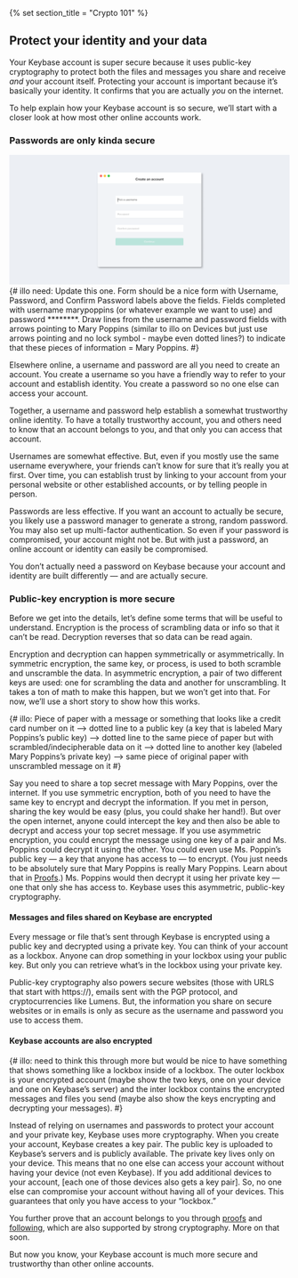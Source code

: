 {% set section_title = "Crypto 101" %}

## Protect your identity and your data
Your Keybase account is super secure because it uses public-key cryptography to protect both the files and messages you share and receive *and* your account itself. Protecting your account is important because it’s basically your identity. It confirms that you are actually *you* on the internet. 

To help explain how your Keybase account is so secure, we’ll start with a closer look at how most other online accounts work.

### Passwords are only kinda secure
![](/img/kb-signup.png)
{# illo need: Update this one. Form should be a nice form with Username, Password, and Confirm Password labels above the fields. Fields completed with username marypoppins (or whatever example we want to use) and password ********. Draw lines from the username and password fields with arrows pointing to Mary Poppins (similar to illo on Devices but just use arrows pointing and no lock symbol - maybe even dotted lines?) to indicate that these pieces of information = Mary Poppins. #}

Elsewhere online, a username and password are all you need to create an account. You create a username so you have a friendly way to refer to your account and establish identity. You create a password so no one else can access your account. 

Together, a username and password help establish a somewhat trustworthy online identity. To have a totally trustworthy account, you and others need to know that an account belongs to you, and that only you can access that account.

Usernames are somewhat effective. But, even if you mostly use the same username everywhere, your friends can’t know for sure that it’s really you at first. Over time, you can establish trust by linking to your account from your personal website or other established accounts, or by telling people in person.

Passwords are less effective. If you want an account to actually be secure, you likely use a password manager to generate a strong, random password. You may also set up multi-factor authentication. So even if your password is compromised, your account might not be. But with just a password, an online account or identity can easily be compromised. 

You don’t actually need a password on Keybase because your account and identity are built differently — and are actually secure.

### Public-key encryption is more secure
Before we get into the details, let’s define some terms that will be useful to understand. Encryption is the process of scrambling data or info so that it can’t be read. Decryption reverses that so data can be read again. 

Encryption and decryption can happen symmetrically or asymmetrically. In symmetric encryption, the same key, or process, is used to both scramble and unscramble the data. In asymmetric encryption, a pair of two different keys are used: one for scrambling the data and another for unscrambling. It takes a ton of math to make this happen, but we won’t get into that. For now, we’ll use a short story to show how this works.

{# illo: Piece of paper with a message or something that looks like a credit card number on it —> dotted line to a public key (a key that is labeled Mary Poppins’s public key) —> dotted line to the same piece of paper but with scrambled/indecipherable data on it —> dotted line to another key (labeled Mary Poppins’s private key) —>  same piece of original paper with unscrambled message on it #}

Say you need to share a top secret message with Mary Poppins,  over the internet. If you use symmetric encryption, both of you need to have the same key to encrypt and decrypt the information. If you met in person, sharing the key would be easy (plus, you could shake her hand!). But over the open internet, anyone could intercept the key and then also be able to decrypt and access your top secret message. If you use asymmetric encryption, you could encrypt the message using one key of a pair and Ms. Poppins could decrypt it using the other. You could even use Ms. Poppin’s public key — a key that anyone has access to — to encrypt. (You just needs to be absolutely sure that Mary Poppins is really Mary Poppins. Learn about that in [Proofs](/proofs).) Ms. Poppins would then decrypt it using her private key — one that only she has access to. Keybase uses this asymmetric, public-key cryptography. 

#### Messages and files shared on Keybase are encrypted
Every message or file that’s sent through Keybase is encrypted using a public key and decrypted using a private key. You can think of your account as a lockbox. Anyone can drop something in your lockbox using your public key. But only you can retrieve what’s in the lockbox using your private key. 

Public-key cryptography also powers secure websites (those with URLS that start with https://), emails sent with the PGP protocol, and cryptocurrencies like Lumens. But, the information you share on secure websites or in emails is only as secure as the username and password you use to access them. 

#### Keybase accounts are also encrypted
{# illo: need to think this through more but would be nice to have something that shows something like a lockbox inside of a lockbox. The outer lockbox is your encrypted account (maybe show the two keys, one on your device and one on Keybase’s server) and the inter lockbox contains the encrypted messages and files you send (maybe also show the keys encrypting and decrypting your messages). #}

Instead of relying on usernames and passwords to protect your account and your private key, Keybase uses more cryptography. When you create your account, Keybase creates a key pair. The public key is uploaded to Keybase’s servers and is publicly available. The private key lives only on your device. This means that no one else can access your account without having your device (not even Keybase). If you add additional devices to your account, [each one of those devices also gets a key pair]. So, no one else can compromise your account without having all of your devices. This guarantees that only you have access to your “lockbox.” 

You further prove that an account belongs to you through [proofs](/account/proofs) and [following](/account/following), which are also supported by strong cryptography. More on that soon.

But now you know, your Keybase account is much more secure and trustworthy than other online accounts.


